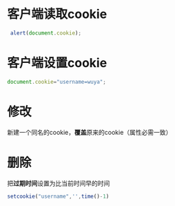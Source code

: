 # 客户端读取cookie

```javascript
 alert(document.cookie);
```



# 客户端设置cookie

```javascript
document.cookie="username=wuya"; 
```



# 修改

 新建一个同名的cookie，**覆盖**原来的cookie（属性必需一致） 

# 删除 

把**过期时间**设置为比当前时间早的时间 

```javascript
setcookie("username",'',time()-1)
```

